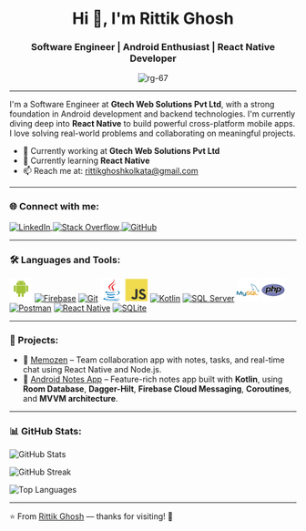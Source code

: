 <h1 align="center">Hi 👋, I'm Rittik Ghosh</h1>
<h3 align="center">Software Engineer | Android Enthusiast | React Native Developer</h3>

<p align="center">
  <img src="https://komarev.com/ghpvc/?username=rg-67&label=Profile%20views&color=0e75b6&style=flat" alt="rg-67" />
</p>

---

I'm a Software Engineer at **Gtech Web Solutions Pvt Ltd**, with a strong foundation in Android development and backend technologies. I'm currently diving deep into **React Native** to build powerful cross-platform mobile apps. I love solving real-world problems and collaborating on meaningful projects.

- 🔭 Currently working at **Gtech Web Solutions Pvt Ltd**
- 🌱 Currently learning **React Native**
- 📫 Reach me at: [rittikghoshkolkata@gmail.com](mailto:rittikghoshkolkata@gmail.com)

---

<h3 align="left">🌐 Connect with me:</h3>
<p align="left">
  <a href="https://www.linkedin.com/in/devrtk/" target="_blank">
    <img align="center" src="https://raw.githubusercontent.com/rahuldkjain/github-profile-readme-generator/master/src/images/icons/Social/linked-in-alt.svg" alt="LinkedIn" height="30" width="40" />
  </a>
  <a href="https://stackoverflow.com/users/17900176" target="_blank">
    <img align="center" src="https://raw.githubusercontent.com/rahuldkjain/github-profile-readme-generator/master/src/images/icons/Social/stack-overflow.svg" alt="Stack Overflow" height="30" width="40" />
  </a>
  <a href="https://github.com/rg-67" target="_blank">
    <img align="center" src="https://cdn.jsdelivr.net/npm/simple-icons@v3/icons/github.svg" alt="GitHub" height="30" width="40" />
  </a>
</p>

---

<h3 align="left">🛠️ Languages and Tools:</h3>
<p align="left">
  <a href="https://developer.android.com" target="_blank"><img src="https://raw.githubusercontent.com/devicons/devicon/master/icons/android/android-original-wordmark.svg" alt="Android" width="40" height="40"/></a>
  <a href="https://firebase.google.com/" target="_blank"><img src="https://www.vectorlogo.zone/logos/firebase/firebase-icon.svg" alt="Firebase" width="40" height="40"/></a>
  <a href="https://git-scm.com/" target="_blank"><img src="https://www.vectorlogo.zone/logos/git-scm/git-scm-icon.svg" alt="Git" width="40" height="40"/></a>
  <a href="https://www.java.com" target="_blank"><img src="https://raw.githubusercontent.com/devicons/devicon/master/icons/java/java-original.svg" alt="Java" width="40" height="40"/></a>
  <a href="https://developer.mozilla.org/en-US/docs/Web/JavaScript" target="_blank"><img src="https://raw.githubusercontent.com/devicons/devicon/master/icons/javascript/javascript-original.svg" alt="JavaScript" width="40" height="40"/></a>
  <a href="https://kotlinlang.org" target="_blank"><img src="https://www.vectorlogo.zone/logos/kotlinlang/kotlinlang-icon.svg" alt="Kotlin" width="40" height="40"/></a>
  <a href="https://www.microsoft.com/en-us/sql-server" target="_blank"><img src="https://www.svgrepo.com/show/303229/microsoft-sql-server-logo.svg" alt="SQL Server" width="40" height="40"/></a>
  <a href="https://www.mysql.com/" target="_blank"><img src="https://raw.githubusercontent.com/devicons/devicon/master/icons/mysql/mysql-original-wordmark.svg" alt="MySQL" width="40" height="40"/></a>
  <a href="https://www.php.net" target="_blank"><img src="https://raw.githubusercontent.com/devicons/devicon/master/icons/php/php-original.svg" alt="PHP" width="40" height="40"/></a>
  <a href="https://postman.com" target="_blank"><img src="https://www.vectorlogo.zone/logos/getpostman/getpostman-icon.svg" alt="Postman" width="40" height="40"/></a>
  <a href="https://reactnative.dev/" target="_blank"><img src="https://reactnative.dev/img/header_logo.svg" alt="React Native" width="40" height="40"/></a>
  <a href="https://www.sqlite.org/" target="_blank"><img src="https://www.vectorlogo.zone/logos/sqlite/sqlite-icon.svg" alt="SQLite" width="40" height="40"/></a>
</p>

---

<h3 align="left">💼 Projects:</h3>

- 🚀 [Memozen](https://github.com/rg-67/memozen) – Team collaboration app with notes, tasks, and real-time chat using React Native and Node.js.
- 📱 [Android Notes App](https://github.com/RG-67/Notes-App) – Feature-rich notes app built with **Kotlin**, using **Room Database**, **Dagger-Hilt**, **Firebase Cloud Messaging**, **Coroutines**, and **MVVM architecture**.

---

<h3 align="left">📊 GitHub Stats:</h3>

<p align="left">
  <img src="https://github-readme-stats.vercel.app/api?username=rg-67&show_icons=true&theme=radical" alt="GitHub Stats" />
</p>

<p align="left">
  <img src="https://streak-stats.demolab.com/?user=rg-67&theme=radical" alt="GitHub Streak" />
</p>

<p align="left">
  <img src="https://github-readme-stats.vercel.app/api/top-langs/?username=rg-67&layout=compact&theme=radical" alt="Top Languages" />
</p>

---

⭐️ From [Rittik Ghosh](https://github.com/rg-67) — thanks for visiting! 🚀
